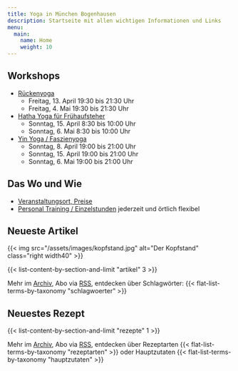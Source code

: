```yaml
---
title: Yoga in München Bogenhausen
description: Startseite mit allen wichtigen Informationen und Links
menu:
  main:
    name: Home
    weight: 10
---
```


[1]: /kurse/#anfaengeryoga
[2]: /kurse/#rueckenyoga
[3]: /kurse/#yinyoga
[4]: /kurse/#sportleryoga

## Workshops
- [Rückenyoga][6]
  - Freitag, 13. April 19:30 bis 21:30 Uhr
  - Freitag, 4. Mai 19:30 bis 21:30 Uhr
- [Hatha Yoga für Frühaufsteher][5]
  - Sonntag, 15. April 8:30 bis 10:00 Uhr
  - Sonntag, 6. Mai 8:30 bis 10:00 Uhr
- [Yin Yoga / Faszienyoga][7]
  - Sonntag, 8. April 19:00 bis 21:00 Uhr
  - Sonntag, 15. April 19:00 bis 21:00 Uhr
  - Sonntag, 6. Mai 19:00 bis 21:00 Uhr

[5]: /workshops/#hathayogaworkshop
[6]: /workshops/#rueckenyogaworkshop
[7]: /workshops/#yinyogaworkshop


## Das Wo und Wie

- [Veranstaltungsort, Preise][8]
- [Personal Training / Einzelstunden][9] jederzeit und örtlich flexibel

[8]: /workshops/#konditionen
[9]: /workshops/#personaltraining


## Neueste Artikel

{{< img src="/assets/images/kopfstand.jpg" alt="Der Kopfstand" class="right width40" >}}

{{< list-content-by-section-and-limit "artikel" 3 >}}

Mehr im [Archiv][10], Abo via [RSS][11], entdecken über Schlagwörter: {{< flat-list-terms-by-taxonomy "schlagwoerter" >}}

[10]: /artikel/
[11]: /artikel/index.xml


## Neuestes Rezept

{{< list-content-by-section-and-limit "rezepte" 1 >}}

Mehr im [Archiv][12], Abo via [RSS][13], entdecken über Rezeptarten {{< flat-list-terms-by-taxonomy "rezeptarten" >}} oder Hauptzutaten {{< flat-list-terms-by-taxonomy "hauptzutaten" >}}

[12]: /rezepte/
[13]: /rezepte/index.xml
